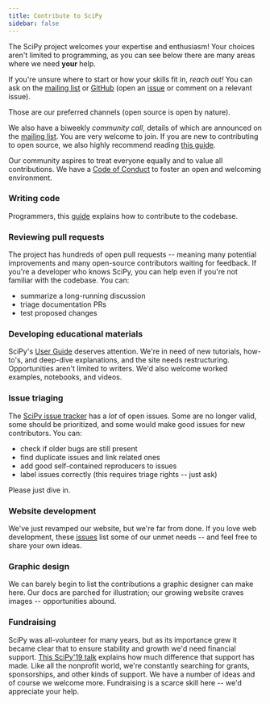 ```yaml
---
title: Contribute to SciPy
sidebar: false
---
```


The SciPy project welcomes your expertise and enthusiasm!
Your choices aren't limited to programming, as you can
see below there are many areas where we need **your** help.

If you're unsure where to start or how your skills fit in, _reach out!_ You
can ask on the [mailing
list](https://mail.python.org/mailman3/lists/scipy-dev.python.org/) or
[GitHub](http://github.com/scipy/scipy) (open an
[issue](https://github.com/scipy/scipy/issues) or comment on a relevant
issue).

Those are our preferred channels (open source is open by nature).

We also have a biweekly _community call_, details of which are announced on the
[mailing list](https://mail.python.org/mailman3/lists/scipy-dev.python.org/).
You are very welcome to join.
If you are new to contributing to open source, we also highly recommend reading
[this guide](https://opensource.guide/how-to-contribute/).

Our community aspires to treat everyone equally and to value all contributions.
We have a
[Code of Conduct](http://scipy.github.io/devdocs/dev/conduct/code_of_conduct.html)
to foster an open and welcoming environment.

### Writing code

Programmers, this
[guide](https://scipy.github.io/devdocs/dev/contributor/development_workflow.html#development-workflow)
explains how to contribute to the codebase.

### Reviewing pull requests

The project has hundreds of open pull requests -- meaning many potential
improvements and many open-source contributors waiting for feedback. If you're
a developer who knows SciPy, you can help even if you're not familiar with the
codebase. You can:

- summarize a long-running discussion
- triage documentation PRs
- test proposed changes

### Developing educational materials

SciPy's [User Guide](https://scipy.github.io/devdocs/tutorial/index.html)
deserves attention.
We're in need of new tutorials, how-to's, and deep-dive explanations, and the
site needs restructuring. Opportunities aren't limited to writers. We'd also
welcome worked examples, notebooks, and videos.

### Issue triaging

The [SciPy issue tracker](https://github.com/scipy/scipy/issues) has a _lot_
of open issues. Some are no longer valid, some should be prioritized, and some
would make good issues for new contributors. You can:

- check if older bugs are still present
- find duplicate issues and link related ones
- add good self-contained reproducers to issues
- label issues correctly (this requires triage rights -- just ask)

Please just dive in.

### Website development

We've just revamped our website, but we're far from done. If you love web
development, these
[issues](https://github.com/scipy/scipy.org/issues)
list some of our unmet needs -- and feel free to share your own ideas.

### Graphic design

We can barely begin to list the contributions a graphic designer can make here.
Our docs are parched for illustration; our growing website craves images --
opportunities abound.

### Fundraising

SciPy was all-volunteer for many years, but as its importance grew it became
clear that to ensure stability and growth we'd need financial support. [This
SciPy'19 talk](https://www.youtube.com/watch?v=dBTJD_FDVjU) explains how much
difference that support has made. Like all the nonprofit world, we're
constantly searching for grants, sponsorships, and other kinds of support. We
have a number of ideas and of course we welcome more. Fundraising is a scarce
skill here -- we'd appreciate your help.
